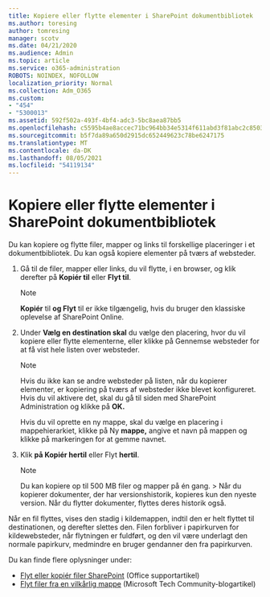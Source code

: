 ```yaml
---
title: Kopiere eller flytte elementer i SharePoint dokumentbibliotek
ms.author: toresing
author: tomresing
manager: scotv
ms.date: 04/21/2020
ms.audience: Admin
ms.topic: article
ms.service: o365-administration
ROBOTS: NOINDEX, NOFOLLOW
localization_priority: Normal
ms.collection: Adm_O365
ms.custom:
- "454"
- "5300013"
ms.assetid: 592f502a-493f-4bf4-adc3-5bc8aea87bb5
ms.openlocfilehash: c5595b4ae8accec71bc964bb34e5314f611abd3f81abc2c8503e176389f62045
ms.sourcegitcommit: b5f7da89a650d2915dc652449623c78be6247175
ms.translationtype: MT
ms.contentlocale: da-DK
ms.lasthandoff: 08/05/2021
ms.locfileid: "54119134"
---
```

# <a name="copy-or-move-items-in-a-sharepoint-document-library"></a>Kopiere eller flytte elementer i SharePoint dokumentbibliotek

Du kan kopiere og flytte filer, mapper og links til forskellige placeringer i et dokumentbibliotek. Du kan også kopiere elementer på tværs af websteder. 
  
1. Gå til de filer, mapper eller links, du vil flytte, i en browser, og klik derefter på **Kopiér til** eller **Flyt til**.

    > [!NOTE]
    > **Kopiér** til **og Flyt** til er ikke tilgængelig, hvis du bruger den klassiske oplevelse af SharePoint Online.
  
2. Under **Vælg en destination skal** du vælge den placering, hvor  du vil kopiere eller flytte elementerne, eller klikke på Gennemse websteder for at få vist hele listen over websteder.

    > [!NOTE]
    > Hvis du ikke kan se andre websteder på listen, når du kopierer elementer, er kopiering på tværs af websteder ikke blevet konfigureret. Hvis du vil aktivere det, skal du gå til siden med SharePoint Administration og klikke på **OK.**
  
    Hvis du vil oprette en ny mappe, skal du vælge en placering i mappehierarkiet, klikke på Ny **mappe,** angive et navn på mappen og klikke på markeringen for at gemme navnet.

3. Klik **på Kopiér hertil** eller Flyt **hertil**.

    > [!NOTE]
    > Du kan kopiere op til 500 MB filer og mapper på én gang. > Når du kopierer dokumenter, der har versionshistorik, kopieres kun den nyeste version. Når du flytter dokumenter, flyttes deres historik også.
  
 Når en fil flyttes, vises den stadig i kildemappen, indtil den er helt flyttet til destinationen, og derefter slettes den. Filen forbliver i papirkurven for kildewebsteder, når flytningen er fuldført, og den vil være underlagt den normale papirkurv, medmindre en bruger gendanner den fra papirkurven.

Du kan finde flere oplysninger under:

 - [Flyt eller kopiér filer SharePoint](https://support.office.com/article/move-or-copy-files-in-sharepoint-00e2f483-4df3-46be-a861-1f5f0c1a87bc) (Office supportartikel)
 - [Flyt filer fra en vilkårlig mappe](https://techcommunity.microsoft.com/t5/Microsoft-SharePoint-Blog/Now-move-files-anywhere-in-Office-365-SharePoint-and-OneDrive/ba-p/146973) (Microsoft Tech Community-blogartikel)  